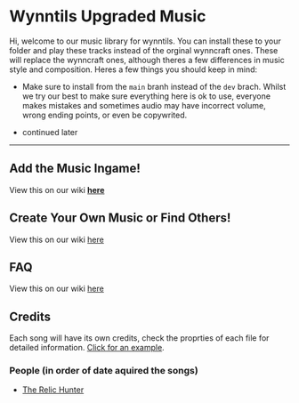 # Wynntils Upgraded Music

Hi, welcome to our music library for wynntils. You can install these to your folder and play these tracks instead of the orginal wynncraft ones. These will replace the wynncraft ones, although theres a few differences in music style and composition. Heres a few things you should keep in mind:

* Make sure to install from the `main` branh instead of the `dev` brach. Whilst we try our best to make sure everything here is ok to use, everyone makes mistakes and sometimes audio may have incorrect volume, wrong ending points, or even be copywrited. 

* continued later

---

## Add the Music Ingame!

View this on our wiki [**here**](https://github.com/LukasmanMHdude/wynnmusic/wiki/Setting-Up-the-Music)

## Create Your Own Music or Find Others!

View this on our wiki [here]()

## FAQ

View this on our wiki [here]()

## Credits

Each song will have its own credits, check the proprties of each file for detailed information. [Click for an example](https://streamable.com/4436x3).

### People (in order of date aquired the songs) 

* [The Relic Hunter](https://www.youtube.com/channel/UChRuSb3CoAcHRlvSjROPFsA)
